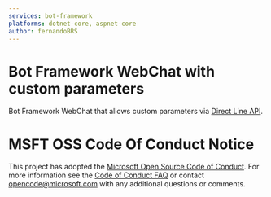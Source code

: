```yaml
---
services: bot-framework
platforms: dotnet-core, aspnet-core
author: fernandoBRS
---
```


# Bot Framework WebChat with custom parameters

Bot Framework WebChat that allows custom parameters via [Direct Line API](https://docs.microsoft.com/en-us/bot-framework/rest-api/bot-framework-rest-direct-line-3-0-concepts).


# MSFT OSS Code Of Conduct Notice #

This project has adopted the [Microsoft Open Source Code of Conduct](https://opensource.microsoft.com/codeofconduct/). For more information see the [Code of Conduct FAQ](https://opensource.microsoft.com/codeofconduct/faq/) or contact [opencode@microsoft.com](mailto:opencode@microsoft.com) with any additional questions or comments.